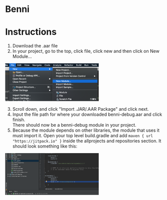 # Benni

# Instructions


1. Download the .aar file
2. In your project, go to the top, click file, click new and then click on New Module...


<img src="https://github.com/BrainRayChristensen/benni-repo/blob/master/instructionImages/img1.png" width="300" alt="instruction image">  


3. Scroll down, and click "Import .JAR/.AAR Package" and click next.  
4. Input the file path for where your downloaded benni-debug.aar and click finish.  
There should now be a benni-debug module in your project.
5. Because the module depends on other libraries, the module that uses it must import it. Open your top level build.gradle and add `maven { url "https://jitpack.io" }` inside the allprojects and repositories section. It should look something like this:

<img src="https://github.com/BrainRayChristensen/benni-repo/blob/master/instructionImages/img2.png" width="300" alt="instruction image">  

